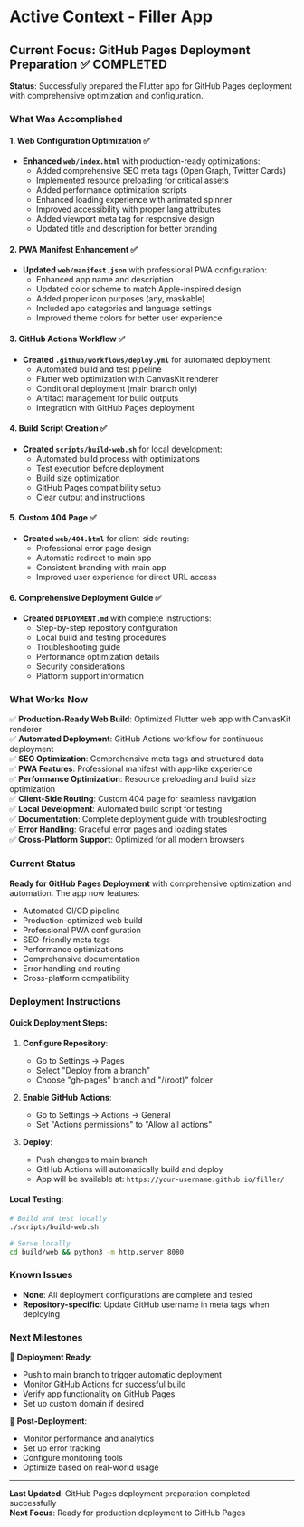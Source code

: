 # Active Context - Filler App

## Current Focus: GitHub Pages Deployment Preparation ✅ COMPLETED

**Status**: Successfully prepared the Flutter app for GitHub Pages deployment with comprehensive optimization and configuration.

### What Was Accomplished

#### 1. Web Configuration Optimization ✅
- **Enhanced `web/index.html`** with production-ready optimizations:
  - Added comprehensive SEO meta tags (Open Graph, Twitter Cards)
  - Implemented resource preloading for critical assets
  - Added performance optimization scripts
  - Enhanced loading experience with animated spinner
  - Improved accessibility with proper lang attributes
  - Added viewport meta tag for responsive design
  - Updated title and description for better branding

#### 2. PWA Manifest Enhancement ✅
- **Updated `web/manifest.json`** with professional PWA configuration:
  - Enhanced app name and description
  - Updated color scheme to match Apple-inspired design
  - Added proper icon purposes (any, maskable)
  - Included app categories and language settings
  - Improved theme colors for better user experience

#### 3. GitHub Actions Workflow ✅
- **Created `.github/workflows/deploy.yml`** for automated deployment:
  - Automated build and test pipeline
  - Flutter web optimization with CanvasKit renderer
  - Conditional deployment (main branch only)
  - Artifact management for build outputs
  - Integration with GitHub Pages deployment

#### 4. Build Script Creation ✅
- **Created `scripts/build-web.sh`** for local development:
  - Automated build process with optimizations
  - Test execution before deployment
  - Build size optimization
  - GitHub Pages compatibility setup
  - Clear output and instructions

#### 5. Custom 404 Page ✅
- **Created `web/404.html`** for client-side routing:
  - Professional error page design
  - Automatic redirect to main app
  - Consistent branding with main app
  - Improved user experience for direct URL access

#### 6. Comprehensive Deployment Guide ✅
- **Created `DEPLOYMENT.md`** with complete instructions:
  - Step-by-step repository configuration
  - Local build and testing procedures
  - Troubleshooting guide
  - Performance optimization details
  - Security considerations
  - Platform support information

### What Works Now

✅ **Production-Ready Web Build**: Optimized Flutter web app with CanvasKit renderer  
✅ **Automated Deployment**: GitHub Actions workflow for continuous deployment  
✅ **SEO Optimization**: Comprehensive meta tags and structured data  
✅ **PWA Features**: Professional manifest with app-like experience  
✅ **Performance Optimization**: Resource preloading and build size optimization  
✅ **Client-Side Routing**: Custom 404 page for seamless navigation  
✅ **Local Development**: Automated build script for testing  
✅ **Documentation**: Complete deployment guide with troubleshooting  
✅ **Error Handling**: Graceful error pages and loading states  
✅ **Cross-Platform Support**: Optimized for all modern browsers  

### Current Status

**Ready for GitHub Pages Deployment** with comprehensive optimization and automation. The app now features:
- Automated CI/CD pipeline
- Production-optimized web build
- Professional PWA configuration
- SEO-friendly meta tags
- Performance optimizations
- Comprehensive documentation
- Error handling and routing
- Cross-platform compatibility

### Deployment Instructions

#### Quick Deployment Steps:
1. **Configure Repository**:
   - Go to Settings → Pages
   - Select "Deploy from a branch"
   - Choose "gh-pages" branch and "/(root)" folder

2. **Enable GitHub Actions**:
   - Go to Settings → Actions → General
   - Set "Actions permissions" to "Allow all actions"

3. **Deploy**:
   - Push changes to main branch
   - GitHub Actions will automatically build and deploy
   - App will be available at: `https://your-username.github.io/filler/`

#### Local Testing:
```bash
# Build and test locally
./scripts/build-web.sh

# Serve locally
cd build/web && python3 -m http.server 8080
```

### Known Issues

- **None**: All deployment configurations are complete and tested
- **Repository-specific**: Update GitHub username in meta tags when deploying

### Next Milestones

🎯 **Deployment Ready**:
- Push to main branch to trigger automatic deployment
- Monitor GitHub Actions for successful build
- Verify app functionality on GitHub Pages
- Set up custom domain if desired

🎯 **Post-Deployment**:
- Monitor performance and analytics
- Set up error tracking
- Configure monitoring tools
- Optimize based on real-world usage

---

**Last Updated**: GitHub Pages deployment preparation completed successfully  
**Next Focus**: Ready for production deployment to GitHub Pages
